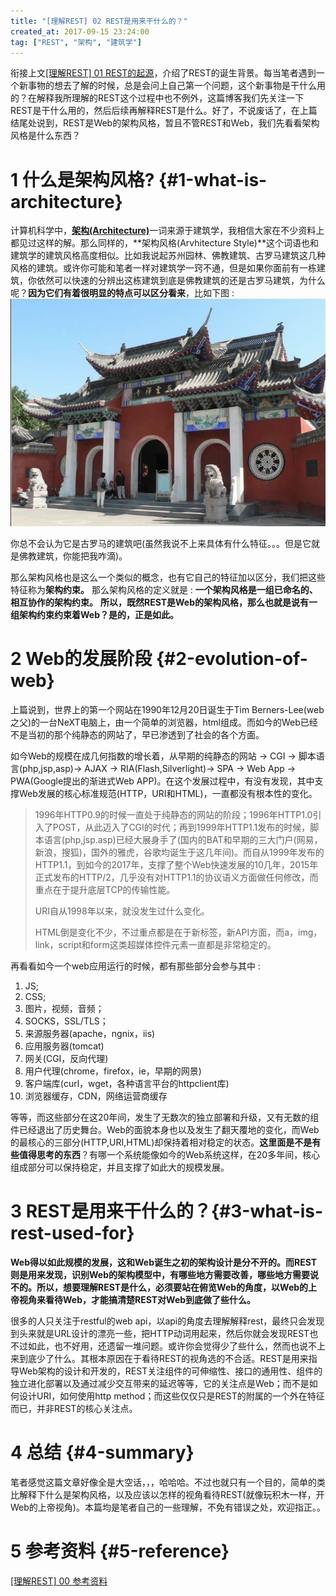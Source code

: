 ```yaml
---
title: "[理解REST] 02 REST是用来干什么的？"
created_at: 2017-09-15 23:24:00
tag: ["REST", "架构", "建筑学"]
---
```


衔接上文[[理解REST] 01 REST的起源](../01-origin/)，介绍了REST的诞生背景。每当笔者遇到一个新事物的想去了解的时候，总是会问上自己第一个问题，这个新事物是干什么用的？在解释我所理解的REST这个过程中也不例外，这篇博客我们先关注一下REST是干什么用的，然后后续再解释REST是什么。好了，不说废话了，在上篇结尾处说到，REST是Web的架构风格，暂且不管REST和Web，我们先看看架构风格是什么东西？

# 1 什么是架构风格? {#1-what-is-architecture}

计算机科学中，[**架构(Architecture)**](https://en.wikipedia.org/wiki/Architecture)一词来源于建筑学，我相信大家在不少资料上都见过这样的解。那么同样的，**架构风格(Arvhitecture Style)**这个词语也和建筑学的建筑风格高度相似。比如我说起苏州园林、佛教建筑、古罗马建筑这几种风格的建筑。或许你可能和笔者一样对建筑学一窍不通，但是如果你面前有一栋建筑，你依然可以快速的分辨出这栋建筑到底是佛教建筑的还是古罗马建筑，为什么呢？**因为它们有着很明显的特点可以区分看来**，比如下图 :  
![寺庙建筑](temple-architecture.jpg)

你总不会认为它是古罗马的建筑吧(虽然我说不上来具体有什么特征。。。但是它就是佛教建筑，你能把我咋滴)。

那么架构风格也是这么一个类似的概念，也有它自己的特征加以区分，我们把这些特征称为**架构约束。** 那么架构风格的定义就是 :  **一个架构风格是一组已命名的、相互协作的架构约束。** **所以，既然REST是Web的架构风格，那么也就是说有一组架构约束约束着Web？是的，正是如此。** 

# 2 Web的发展阶段 {#2-evolution-of-web}

上篇说到，世界上的第一个网站在1990年12月20日诞生于Tim Berners-Lee(web之父)的一台NeXT电脑上，由一个简单的浏览器，html组成。而如今的Web已经不是当初的那个纯静态的网站了，早已渗透到了社会的各个方面。

如今Web的规模在成几何指数的增长着，从早期的纯静态的网站 -> CGI -> 脚本语言(php,jsp,asp)-> AJAX -> RIA(Flash,Silverlight)-> SPA -> Web App -> PWA(Google提出的渐进式Web APP)。在这个发展过程中，有没有发现，其中支撑Web发展的核心标准规范(HTTP，URI和HTML)，一直都没有根本性的变化。

> 1996年HTTP0.9的时候一直处于纯静态的网站的阶段；1996年HTTP1.0引入了POST，从此迈入了CGI的时代；再到1999年HTTP1.1发布的时候，脚本语言(php,jsp.asp)已经大展身手了(国内的BAT和早期的三大门户(网易，新浪，搜狐)，国外的雅虎，谷歌均诞生于这几年间)。而自从1999年发布的HTTP1.1，到如今的2017年，支撑了整个Web快速发展的10几年，2015年正式发布的HTTP/2，几乎没有对HTTP1.1的协议语义方面做任何修改，而重点在于提升底层TCP的传输性能。
> 
> URI自从1998年以来，就没发生过什么变化。
> 
> HTML倒是变化不少，不过重点都是在于新标签，新API方面，而a，img，link，script和form这类超媒体控件元素一直都是非常稳定的。

再看看如今一个web应用运行的时候，都有那些部分会参与其中 :  

1. JS;
2. CSS;
3. 图片，视频，音频；
4. SOCKS，SSL/TLS；
5. 来源服务器(apache，ngnix，iis)
6. 应用服务器(tomcat)
7. 网关(CGI，反向代理)
8. 用户代理(chrome，firefox，ie，早期的网景)
9. 客户端库(curl，wget，各种语言平台的httpclient库)
10. 浏览器缓存，CDN，网络运营商缓存

等等，而这些部分在这20年间，发生了无数次的独立部署和升级，又有无数的组件已经退出了历史舞台。Web的面貌本身也以及发生了翻天覆地的变化，而Web的最核心的三部分(HTTP,URI,HTML)却保持着相对稳定的状态。**这里面是不是有些值得思考的东西**？有哪一个系统能像如今的Web系统这样，在20多年间，核心组成部分可以保持稳定，并且支撑了如此大的规模发展。

# 3 REST是用来干什么的？{#3-what-is-rest-used-for}

**Web得以如此规模的发展，这和Web诞生之初的架构设计是分不开的。而REST则是用来发现，识别Web的架构模型中，有哪些地方需要改善，哪些地方需要说不的。所以，想要理解REST是什么，必须要站在俯览Web的角度，以Web的上帝视角来看待Web，才能搞清楚REST对Web到底做了些什么。**

很多的人只关注于restful的web api，以api的角度去理解解释rest，最终只会发现到头来就是URL设计的漂亮一些，把HTTP动词用起来，然后你就会发现REST也不过如此，也不好用，还遗留一堆问题。或许你会觉得少了些什么，然而也说不上来到底少了什么。其根本原因在于看待REST的视角选的不合适。REST是用来指导Web架构的设计和开发的，REST关注组件的可伸缩性、接口的通用性、组件的独立进化部署以及通过减少交互带来的延迟等等，它的关注点是Web；而不是如何设计URI，如何使用http method；而这些仅仅只是REST的附属的一个外在特征而已，并非REST的核心关注点。

# 4 总结 {#4-summary}

笔者感觉这篇文章好像全是大空话，，，哈哈哈。不过也就只有一个目的，简单的类比解释下什么是架构风格，以及应该以怎样的视角看待REST(就像玩积木一样，开Web的上帝视角)。本篇均是笔者自己的一些理解，不免有错误之处，欢迎指正。。

# 5 参考资料 {#5-reference}

[[理解REST] 00 参考资料][reference]

[reference]:../00-reference/